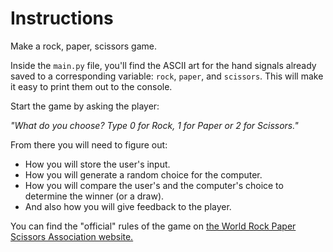 # Instructions

Make a rock, paper, scissors game.

Inside the `main.py` file, you'll find the ASCII art for the hand signals already saved to a corresponding variable: `rock`, `paper`, and `scissors`. This will make it easy to print them out to the console.

Start the game by asking the player:

*"What do you choose? Type 0 for Rock, 1 for Paper or 2 for Scissors."*

From there you will need to figure out:

- How you will store the user's input.
- How you will generate a random choice for the computer.
- How you will compare the user's and the computer's choice to determine the winner (or a draw).
- And also how you will give feedback to the player.

You can find the "official" rules of the game on [the World Rock Paper Scissors Association website.](https://wrpsa.com/the-official-rules-of-rock-paper-scissors/)
